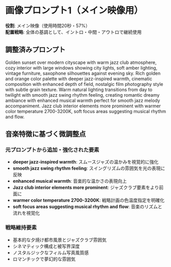 # 画像プロンプト1（メイン映像用）

**役割**: メイン映像（使用時間20秒・57%）  
**配置戦略**: 全体の基調として、イントロ・中間・アウトロで継続使用

## 調整済みプロンプト

Golden sunset over modern cityscape with warm jazz club atmosphere, cozy interior with large windows showing city lights, soft amber lighting, vintage furniture, saxophone silhouettes against evening sky. Rich golden and orange color palette with deeper jazz-inspired warmth, cinematic composition with enhanced depth of field, nostalgic film photography style with subtle grain texture. Warm natural lighting transitions from day to twilight with smooth jazz swing rhythm feeling, creating romantic dreamy ambiance with enhanced musical warmth perfect for smooth jazz melody accompaniment. Jazz club interior elements more prominent with warmer color temperature 2700-3200K, soft focus areas suggesting musical rhythm and flow.

## 音楽特徴に基づく微調整点

### 元プロンプトから追加・強化された要素
- **deeper jazz-inspired warmth**: スムースジャズの温かみを視覚的に強化
- **smooth jazz swing rhythm feeling**: スイングリズムの雰囲気を光の表現に反映
- **enhanced musical warmth**: 音楽的な温かさの表現向上
- **Jazz club interior elements more prominent**: ジャズクラブ要素をより前面に
- **warmer color temperature 2700-3200K**: 戦略計画の色温度指定を明確化
- **soft focus areas suggesting musical rhythm and flow**: 音楽のリズムと流れを視覚化

### 戦略維持要素
- 基本的な夕焼け都市風景とジャズクラブ雰囲気
- シネマティック構成と被写界深度
- ノスタルジックなフィルム写真風質感
- ロマンチックで夢幻的な雰囲気